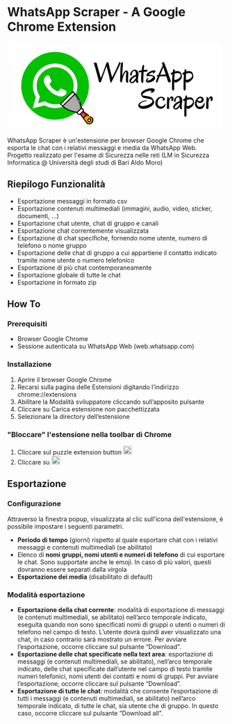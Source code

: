 # WhatsApp Scraper - A Google Chrome Extension

<p align="center">
<img src="images/logo-WAScraper.png"/>
</p>
WhatsApp Scraper è un'estensione per browser Google Chrome che esporta le chat con i relativi messaggi e media da WhatsApp Web.<br> Progetto realizzato per l'esame di Sicurezza nelle reti (LM in Sicurezza Informatica @ Università degli studi di Bari Aldo Moro)

## Riepilogo Funzionalità
- Esportazione messaggi in formato csv
- Esportazione contenuti multimediali (immagini, audio, video, sticker, documenti, ...)
- Esportazione chat utente, chat di gruppo e canali
- Esportazione chat correntemente visualizzata
- Esportazione di chat specifiche, fornendo nome utente, numero di telefono o nome gruppo
- Esportazione delle chat di gruppo a cui appartiene il contatto indicato tramite nome utente o numero telefonico
- Esportazione di più chat contemporaneamente
- Esportazione globale di tutte le chat
- Esportazione in formato zip

## How To
### Prerequisiti
- Browser Google Chrome
- Sessione autenticata su WhatsApp Web (web.whatsapp.com)
### Installazione
1. Aprire il browser Google Chrome
2. Recarsi sulla pagina delle Estensioni digitando l’indirizzo chrome://extensions
3. Abilitare la Modalità sviluppatore cliccando sull’apposito pulsante
4. Cliccare su Carica estensione non pacchettizzata
5. Selezionare la directory dell’estensione
### "Bloccare" l'estensione nella toolbar di Chrome
1. Cliccare sul puzzle extension button <img src="https://winaero.com/blog/wp-content/uploads/2020/12/Extension-icon.png" width="20" height="20"/>
2. Cliccare su <img src="https://icon-library.com/images/icon-pins/icon-pins-0.jpg" width="20" height="20"/>

## Esportazione
### Configurazione
Attraverso la finestra popup, visualizzata al clic sull'icona dell'estensione, è possibile impostare i seguenti parametri.
- **Periodo di tempo** (giorni) rispetto al quale esportare chat con i relativi messaggi e contenuti multimediali (se abilitato)
- Elenco di **nomi gruppi, nomi utenti e numeri di telefono** di cui esportare le chat. Sono supportate anche le emoji. In caso di più valori, questi dovranno essere separati dalla virgola
- **Esportazione dei media** (disabilitato di default)
### Modalità esportazione
- **Esportazione della chat corrente**: modalità di esportazione di messaggi (e contenuti multimediali, se abilitato) nell’arco temporale indicato, eseguita quando non sono specificati nomi di gruppi o utenti o numeri di telefono nel campo di testo. L’utente  dovrà quindi aver visualizzato una chat, in caso contrario sarà mostrato un errore. Per avviare l’esportazione, occorre cliccare sul pulsante “Download”.
- **Esportazione delle chat specificate nella text area**: esportazione di messaggi (e contenuti multimediali, se abilitato), nell’arco temporale indicato, delle chat specificate dall’utente nel campo di testo tramite numeri telefonici, nomi utenti dei contatti e nomi di gruppi. Per avviare l’esportazione, occorre cliccare sul pulsante “Download”.
- **Esportazione di tutte le chat**: modalità che consente l’esportazione di tutti i messaggi (e contenuti multimediali, se abilitato) nell’arco temporale indicato, di tutte le chat, sia utente  che di gruppo. In questo caso, occorre cliccare sul pulsante “Download all”.
